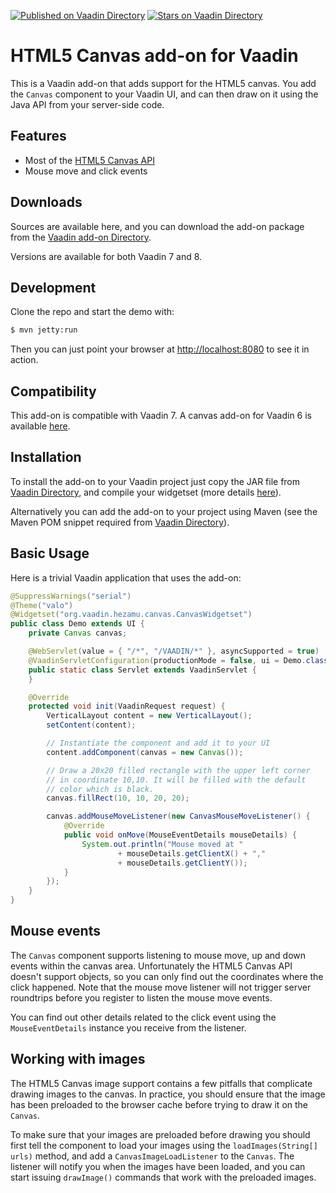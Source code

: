 [![Published on Vaadin  Directory](https://img.shields.io/badge/Vaadin%20Directory-published-00b4f0.svg)](https://vaadin.com/directory/component/canvas)
[![Stars on Vaadin Directory](https://img.shields.io/vaadin-directory/star/canvas.svg)](https://vaadin.com/directory/component/canvas)

# HTML5 Canvas add-on for Vaadin
This is a Vaadin add-on that adds support for the HTML5 canvas. You add the `Canvas` component to your Vaadin UI, and can then draw on it using the Java API from your server-side code.

## Features

* Most of the [HTML5 Canvas API](https://developer.mozilla.org/en-US/docs/Web/API/Canvas_API)
* Mouse move and click events

## Downloads
Sources are available here, and you can download the add-on package from the [Vaadin add-on Directory](https://vaadin.com/addon/canvas).

Versions are available for both Vaadin 7 and 8.

## Development
Clone the repo and start the demo with:
```bash
$ mvn jetty:run
```

Then you can just point your browser at [http://localhost:8080](http::localhos:8080) to see it in action.

## Compatibility
This add-on is compatible with Vaadin 7. A canvas add-on for Vaadin 6 is available [here](https://vaadin.com/addon/canvaswidget).

## Installation
To install the add-on to your Vaadin project just copy the JAR file from [Vaadin Directory](https://vaadin.com/addon/canvas), and compile your widgetset (more details [here](https://vaadin.com/directory/help/using-vaadin-add-ons)).

Alternatively you can add the add-on to your project using Maven (see the Maven POM snippet required from [Vaadin Directory](https://vaadin.com/addon/canvas)).

## Basic Usage
Here is a trivial Vaadin application that uses the add-on:
```java
@SuppressWarnings("serial")
@Theme("valo")
@Widgetset("org.vaadin.hezamu.canvas.CanvasWidgetset")
public class Demo extends UI {
	private Canvas canvas;

	@WebServlet(value = { "/*", "/VAADIN/*" }, asyncSupported = true)
	@VaadinServletConfiguration(productionMode = false, ui = Demo.class)
	public static class Servlet extends VaadinServlet {
	}

	@Override
	protected void init(VaadinRequest request) {
		VerticalLayout content = new VerticalLayout();
		setContent(content);

		// Instantiate the component and add it to your UI
		content.addComponent(canvas = new Canvas());

		// Draw a 20x20 filled rectangle with the upper left corner
		// in coordinate 10,10. It will be filled with the default
		// color which is black.
		canvas.fillRect(10, 10, 20, 20);

		canvas.addMouseMoveListener(new CanvasMouseMoveListener() {
			@Override
			public void onMove(MouseEventDetails mouseDetails) {
				System.out.println("Mouse moved at "
						+ mouseDetails.getClientX() + ","
						+ mouseDetails.getClientY());
			}
		});
	}
}
```

## Mouse events
The `Canvas` component supports listening to mouse move, up and down events within the canvas area. Unfortunately the HTML5 Canvas API doesn't support objects, so you can only find out the coordinates where the click happened. Note that the mouse move listener will not trigger server roundtrips before you register to listen the mouse move events.

You can find out other details related to the click event using the `MouseEventDetails` instance you receive from the listener.

## Working with images
The HTML5 Canvas image support contains a few pitfalls that complicate drawing images to the canvas. In practice, you should ensure that the image has been preloaded to the browser cache before trying to draw it on the `Canvas`.

To make sure that your images are preloaded before drawing you should first tell the component to load your images using the `loadImages(String[] urls)` method, and add a `CanvasImageLoadListener` to the `Canvas`. The listener will notify you when the images have been loaded, and you can start issuing `drawImage()` commands that work with the preloaded images.
